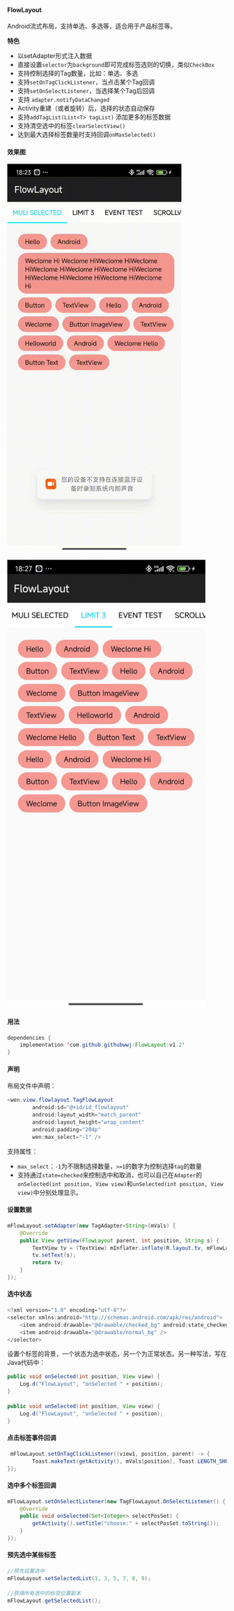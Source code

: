 

#### FlowLayout
Android流式布局，支持单选、多选等，适合用于产品标签等。

**特色**

* 以setAdapter形式注入数据
* 直接设置`selector`为`background`即可完成标签选则的切换，类似`CheckBox`
* 支持控制选择的Tag数量，比如：单选、多选
* 支持`setOnTagClickListener`，当点击某个Tag回调
* 支持`setOnSelectListener`，当选择某个Tag后回调
* 支持 `adapter.notifyDataChanged`
* Activity重建（或者旋转）后，选择的状态自动保存
* 支持`addTagList(List<T> tagList)` 添加更多的标签数据
* 支持清空选中的标签`clearSelectView()` 
* 达到最大选择标签数量时支持回调`onMaxSelected()`

#### 效果图

![](./assets/flow_layout.gif)

![image-20241008182743227](./assets/flow_layout2.png)

#### 用法

```java
dependencies {
    implementation 'com.github.githubwwj:FlowLayout:v1.2'
}
```

#### 声明
布局文件中声明：

```java
<wen.view.flowlayout.TagFlowLayout
        android:id="@+id/id_flowlayout"
        android:layout_width="match_parent"
        android:layout_height="wrap_content"
        android:padding="20dp"
        wen:max_select="-1" />
```

支持属性：

- `max_select`：`-1`为不限制选择数量，`>=1`的数字为控制选择`tag`的数量
- 支持通过`state=checked`来控制选中和取消，也可以自己在`Adapter`的`onSelected(int position, View view)`和`unSelected(int position, View view)`中分别处理显示。

#### 设置数据

```java
mFlowLayout.setAdapter(new TagAdapter<String>(mVals) {
    @Override
    public View getView(FlowLayout parent, int position, String s) {
        TextView tv = (TextView) mInflater.inflate(R.layout.tv, mFlowLayout, false);
        tv.setText(s);
        return tv;
    }
});
```

#### 选中状态

```java
<?xml version="1.0" encoding="utf-8"?>
<selector xmlns:android="http://schemas.android.com/apk/res/android">
    <item android:drawable="@drawable/checked_bg" android:state_checked="true" />
    <item android:drawable="@drawable/normal_bg" />
</selector>
```

设置个标签的背景，一个状态为选中状态，另一个为正常状态。另一种写法，写在Java代码中：

```java
public void onSelected(int position, View view) {
    Log.d("FlowLayout", "onSelected " + position);
}

public void unSelected(int position, View view) {
    Log.d("FlowLayout", "unSelected " + position);
}
```

#### 点击标签事件回调
```java
 mFlowLayout.setOnTagClickListener((view1, position, parent) -> {
        Toast.makeText(getActivity(), mVals[position], Toast.LENGTH_SHORT).show();
});
```

#### 选中多个标签回调
```java
mFlowLayout.setOnSelectListener(new TagFlowLayout.OnSelectListener() {
    @Override
    public void onSelected(Set<Integer> selectPosSet) {
        getActivity().setTitle("choose:" + selectPosSet.toString());
    }
});
```
#### 预先选中某些标签
```java
//预先设置选中
mFlowLayout.setSelectedList(1, 3, 5, 7, 8, 9);

//获得所有选中的标签位置副本
mFlowLayout.getSelectedList();
```
